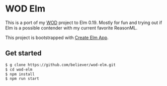 # WOD Elm

This is a port of my [WOD](https://github.com/believer/wod) project to Elm 0.19.
Mostly for fun and trying out if Elm is a possible contender with my current
favorite ReasonML.

This project is bootstrapped with [Create Elm App](https://github.com/halfzebra/create-elm-app).

## Get started

```sh
$ g clone https://github.com/believer/wod-elm.git
$ cd wod-elm
$ npm install
$ npm run start
```
